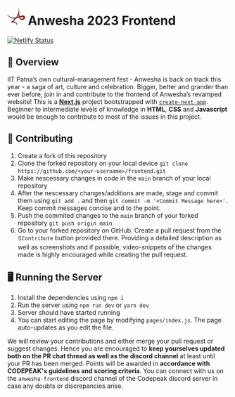 # <img src="public/AnwehsaIcon.png" alt="Logo" width="40" height="40">      Anwesha 2023 Frontend
[![Netlify Status](https://api.netlify.com/api/v1/badges/169e9195-9697-474f-9d0e-15c58701549f/deploy-status)](https://app.netlify.com/sites/anwesha2022/deploys)

## 📜 Overview
IIT Patna’s own cultural-management fest - Anwesha is back on track this year - a saga of art, culture and celebration. Bigger, better and grander than ever before, join in and contribute to the frontend of Anwesha’s revamped website!
This is a **[Next.js](https://nextjs.org/)** project bootstrapped with [`create-next-app`](https://github.com/vercel/next.js/tree/canary/packages/create-next-app).
Beginner to intermediate levels of knowledge in **HTML**, **CSS** and **Javascript** would be enough to contribute to most of the issues in this project.


## 🤝 Contributing
1. Create a fork of this repository
2. Clone the forked repository on your local device `git clone https://github.com/<your-username>/frontend.git`
3. Make nescessary changes in code in the `main` branch of your local repository
4. After the nescessary changes/additions are made, stage and commit them using `git add .` and then `git commit -m '<Commit Message here>'`. Keep commit messages concise and to the point.
5. Push the commited changes to the `main` branch of your forked repository `git push origin main`
6. Go to your forked repository on GitHub. Create a pull request from the `🔃Contribute` button provided there. Providing a detailed description as well as screenshots and if possible, video-snippets of the changes made is highly encouraged while creating the pull request.


## 🖥️ Running the Server
1. Install the dependencies using `npm i`
2. Run the server using `npm run dev` or `yarn dev`
3. Server should have started running
4. You can start editing the page by modifying `pages/index.js`. The page auto-updates as you edit the file.


We will review your contributions and either merge your pull request or suggest changes. Hence you are encouraged to **keep yourselves updated both on the PR chat thread as well as the discord channel** at least until your PR has been merged. Points will be awarded in **accordance with CODEPEAK's guidelines and scoring criteria**. You can connect with us on the `anwesha-frontend` discord channel of the Codepeak discord server in case any doubts or discrepancies arise.

